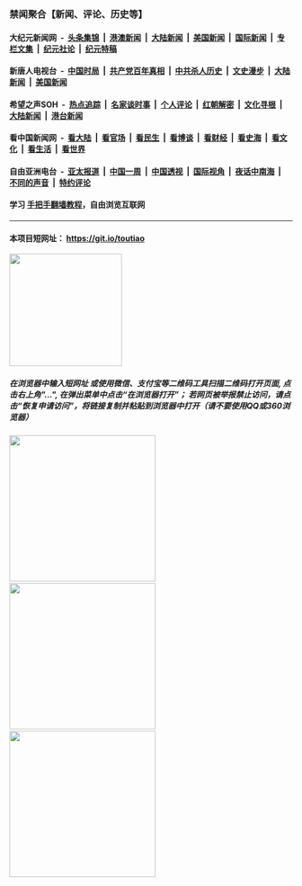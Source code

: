 ### 禁闻聚合【新闻、评论、历史等】

#### 大纪元新闻网 &nbsp;-&nbsp; [头条集锦](indexes/E头条集锦.md?t=03082331) &nbsp;|&nbsp; [港澳新闻](indexes/E港澳新闻.md?t=03082331)  &nbsp;|&nbsp; [大陆新闻](indexes/E大陆新闻.md?t=03082331) &nbsp;|&nbsp; [美国新闻](indexes/E美国新闻.md?t=03082331) &nbsp;|&nbsp; [国际新闻](indexes/E国际新闻.md?t=03082331) &nbsp;|&nbsp; [专栏文集](indexes/E专栏文集.md?t=03082331) &nbsp;|&nbsp; [纪元社论](indexes/E纪元社论.md?t=03082331) &nbsp;|&nbsp; [纪元特稿](indexes/E纪元特稿.md?t=03082331) 

#### 新唐人电视台 &nbsp;-&nbsp; [中国时局](indexes/N中国时局.md?t=03082331) &nbsp;|&nbsp; [共产党百年真相](indexes/N共产党百年真相.md?t=03082331) &nbsp;|&nbsp; [中共杀人历史](indexes/N中共杀人历史.md?t=03082331) &nbsp;|&nbsp; [文史漫步](indexes/N文史漫步.md?t=03082331) &nbsp;|&nbsp; [大陆新闻](indexes/N大陆新闻.md?t=03082331) &nbsp;|&nbsp; [美国新闻](indexes/N美国新闻.md?t=03082331)

#### 希望之声SOH &nbsp;-&nbsp; [热点追踪](indexes/H热点追踪.md?t=03082331) &nbsp;|&nbsp; [名家谈时事](indexes/H名家谈时事.md?t=03082331) &nbsp;|&nbsp; [个人评论](indexes/H个人评论.md?t=03082331)  &nbsp;|&nbsp; [红朝解密](indexes/H红朝解密.md?t=03082331) &nbsp;|&nbsp; [文化寻根](indexes/H文化寻根.md?t=03082331) &nbsp;|&nbsp; [大陆新闻](indexes/H大陆新闻.md?t=03082331) &nbsp;|&nbsp; [港台新闻](indexes/H港台新闻.md?t=03082331)

#### 看中国新闻网 &nbsp;-&nbsp; [看大陆](indexes/S看大陆.md?t=03082331) &nbsp;|&nbsp; [看官场](indexes/S看官场.md?t=03082331) &nbsp;|&nbsp; [看民生](indexes/S看民生.md?t=03082331)  &nbsp;|&nbsp; [看博谈](indexes/S看博谈.md?t=03082331) &nbsp;|&nbsp; [看财经](indexes/S看财经.md?t=03082331) &nbsp;|&nbsp; [看史海](indexes/S看史海.md?t=03082331) &nbsp;|&nbsp; [看文化](indexes/S看文化.md?t=03082331) &nbsp;|&nbsp; [看生活](indexes/S看生活.md?t=03082331) &nbsp;|&nbsp; [看世界](indexes/S看世界.md?t=03082331)

#### 自由亚洲电台 &nbsp;-&nbsp; [亚太报道](indexes/R亚太报道.md?t=03082331) &nbsp;|&nbsp; [中国一周](indexes/R中国一周.md?t=03082331) &nbsp;|&nbsp; [中国透视](indexes/R中国透视.md?t=03082331)  &nbsp;|&nbsp; [国际视角](indexes/R国际视角.md?t=03082331) &nbsp;|&nbsp; [夜话中南海](indexes/R夜话中南海.md?t=03082331) &nbsp;|&nbsp; [不同的声音](indexes/R不同的声音.md?t=03082331) &nbsp;|&nbsp; [特约评论](indexes/R特约评论.md?t=03082331)

#### 学习 [手把手翻墙教程](https://github.com/gfw-breaker/guides/wiki)，自由浏览互联网

----

#### 本项目短网址： https://git.io/toutiao
<img src="https://raw.githubusercontent.com/gfw-breaker/banned-news/master/scripts/img/qr.png" width="200px"/>  

##### 在浏览器中输入短网址 或使用微信、支付宝等二维码工具扫描二维码打开页面, 点击右上角"...", 在弹出菜单中点击“在浏览器打开”； 若网页被举报禁止访问，请点击“恢复申请访问”，将链接复制并粘贴到浏览器中打开（请不要使用QQ或360浏览器）

<img src="https://raw.githubusercontent.com/gfw-breaker/banned-news/master/scripts/img/1.png" width="260px"/> &nbsp; <img src="https://raw.githubusercontent.com/gfw-breaker/banned-news/master/scripts/img/2.png" width="260px"/> &nbsp; <img src="https://raw.githubusercontent.com/gfw-breaker/banned-news/master/scripts/img/3.png" width="260px"/>
